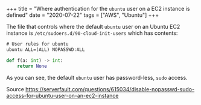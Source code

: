 +++
title = "Where authentication for the `ubuntu` user on a EC2 instance is defined"
date = "2020-07-22"
tags = ["AWS", "Ubuntu"]
+++

The file that controls where the default `ubuntu` user on an Ubuntu EC2 instance
is `/etc/sudoers.d/90-cloud-init-users` which has contents:

```txt
# User rules for ubuntu
ubuntu ALL=(ALL) NOPASSWD:ALL
```

```py
def f(a: int) -> int:
    return None
```

As you can see, the default `ubuntu` user has password-less, `sudo` access.

Source https://serverfault.com/questions/615034/disable-nopasswd-sudo-access-for-ubuntu-user-on-an-ec2-instance

